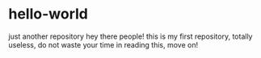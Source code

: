 # hello-world
just another repository
hey there people! this is my first repository, totally useless, do not waste your time in reading this, move on!
